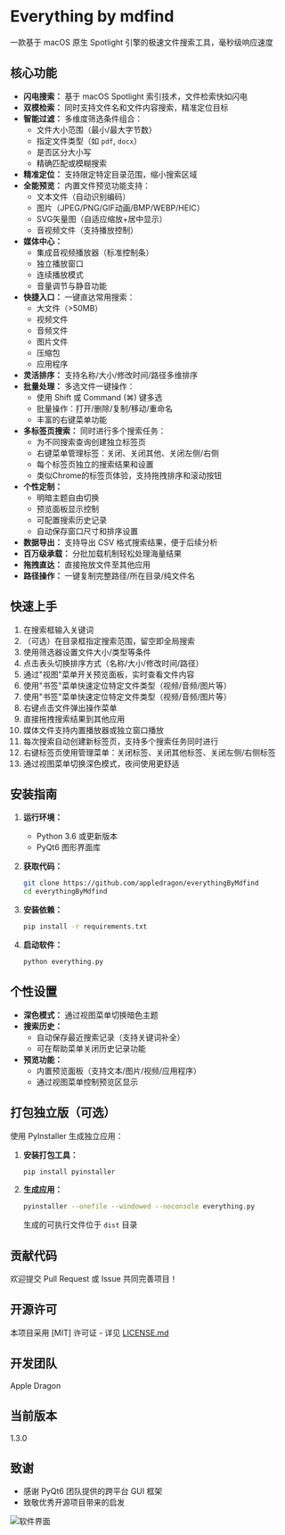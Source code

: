 # Everything by mdfind

一款基于 macOS 原生 Spotlight 引擎的极速文件搜索工具，毫秒级响应速度

## 核心功能

* **闪电搜索：** 基于 macOS Spotlight 索引技术，文件检索快如闪电
* **双模检索：** 同时支持文件名和文件内容搜索，精准定位目标
* **智能过滤：** 多维度筛选条件组合：
    * 文件大小范围（最小/最大字节数）
    * 指定文件类型（如 `pdf`, `docx`）
    * 是否区分大小写
    * 精确匹配或模糊搜索
* **精准定位：** 支持限定特定目录范围，缩小搜索区域
* **全能预览：** 内置文件预览功能支持：
    * 文本文件（自动识别编码）
    * 图片（JPEG/PNG/GIF动画/BMP/WEBP/HEIC）
    * SVG矢量图（自适应缩放+居中显示）
    * 音视频文件（支持播放控制）
* **媒体中心：**
    * 集成音视频播放器（标准控制条）
    * 独立播放窗口
    * 连续播放模式
    * 音量调节与静音功能
* **快捷入口：** 一键直达常用搜索：
    * 大文件（>50MB）
    * 视频文件
    * 音频文件
    * 图片文件
    * 压缩包
    * 应用程序
* **灵活排序：** 支持名称/大小/修改时间/路径多维排序
* **批量处理：** 多选文件一键操作：
    * 使用 Shift 或 Command (⌘) 键多选
    * 批量操作：打开/删除/复制/移动/重命名
    * 丰富的右键菜单功能
* **多标签页搜索：** 同时进行多个搜索任务：
    * 为不同搜索查询创建独立标签页
    * 右键菜单管理标签：关闭、关闭其他、关闭左侧/右侧
    * 每个标签页独立的搜索结果和设置
    * 类似Chrome的标签页体验，支持拖拽排序和滚动按钮
* **个性定制：**
    * 明暗主题自由切换
    * 预览面板显示控制
    * 可配置搜索历史记录
    * 自动保存窗口尺寸和排序设置
* **数据导出：** 支持导出 CSV 格式搜索结果，便于后续分析
* **百万级承载：** 分批加载机制轻松处理海量结果
* **拖拽直达：** 直接拖放文件至其他应用
* **路径操作：** 一键复制完整路径/所在目录/纯文件名

## 快速上手

1. 在搜索框输入关键词
2. （可选）在目录框指定搜索范围，留空即全局搜索
3. 使用筛选器设置文件大小/类型等条件
4. 点击表头切换排序方式（名称/大小/修改时间/路径）
5. 通过"视图"菜单开关预览面板，实时查看文件内容
6. 使用"书签"菜单快速定位特定文件类型（视频/音频/图片等）
7. 使用"书签"菜单快速定位特定文件类型（视频/音频/图片等）
8. 右键点击文件弹出操作菜单
9. 直接拖拽搜索结果到其他应用
10. 媒体文件支持内置播放器或独立窗口播放
11. 每次搜索自动创建新标签页，支持多个搜索任务同时进行
12. 右键标签页使用管理菜单：关闭标签、关闭其他标签、关闭左侧/右侧标签
13. 通过视图菜单切换深色模式，夜间使用更舒适

## 安装指南

1. **运行环境：**
    * Python 3.6 或更新版本
    * PyQt6 图形界面库

2. **获取代码：**
    ```bash
    git clone https://github.com/appledragon/everythingByMdfind
    cd everythingByMdfind
    ```

3. **安装依赖：**
    ```bash
    pip install -r requirements.txt
    ```

4. **启动软件：**
    ```bash
    python everything.py
    ```

## 个性设置

* **深色模式：** 通过视图菜单切换暗色主题
* **搜索历史：**
  - 自动保存最近搜索记录（支持关键词补全）
  - 可在帮助菜单关闭历史记录功能
* **预览功能：**
  - 内置预览面板（支持文本/图片/视频/应用程序）
  - 通过视图菜单控制预览区显示

## 打包独立版（可选）

使用 PyInstaller 生成独立应用：

1. **安装打包工具：**
    ```bash
    pip install pyinstaller
    ```

2. **生成应用：**
    ```bash
    pyinstaller --onefile --windowed --noconsole everything.py
    ```
    生成的可执行文件位于 `dist` 目录

## 贡献代码

欢迎提交 Pull Request 或 Issue 共同完善项目！

## 开源许可

本项目采用 [MIT] 许可证 - 详见 [LICENSE.md](LICENSE.md)

## 开发团队

Apple Dragon

## 当前版本

1.3.0

## 致谢

* 感谢 PyQt6 团队提供的跨平台 GUI 框架
* 致敬优秀开源项目带来的启发

![软件界面](https://github.com/user-attachments/assets/2b372510-ece7-44b6-ab4e-5a1898318517)
